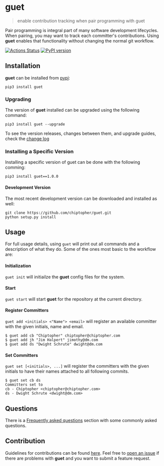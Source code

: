 # guet

> enable contribution tracking when pair programming with guet

Pair programming is integral part of many software development lifecycles. When pairing, you may want to track each committer's contributions. Using **guet** enables that functionality without changing the normal git workflow.

[![Actions Status](https://github.com/chiptopher/guet/workflows/guetci/badge.svg)](https://github.com/chiptopher/guet/workflows/guetci/badge.svg)
[![PyPI version](https://badge.fury.io/py/guet.svg)](https://badge.fury.io/py/guet)

## Installation

**guet** can be installed from [pypi](https://pypi.org/project/guet/):

```
pip3 install guet
```

### Upgrading

The version of **guet** installed can be upgraded using the following command:

```
pip3 install guet --upgrade
```

To see the version releases, changes between them, and upgrade guides, check the [change log](./.github/CHANGELOG.md)

### Installing a Specific Version

Installing a specific version of guet can be done with the following comming:

```
pip3 install guet==1.0.0
```

#### Development Version

The most recent development version can be downloaded and installed as well:

```
git clone https://github.com/chiptopher/guet.git
python setup.py install
```

## Usage

For full usage details, using `guet` will print out all commands and a description of what they do. Some of the ones most basic to the workflow are:

#### Initialization

`guet init` will initiailze the **guet** config files for the system.

#### Start

`guet start` will start **guet** for the repository at the current directory.

#### Register Committers

`guet add <initials> <"Name"> <email>` will register an available committer with the given initials, name and email.

```
$ guet add cb "Chiptopher" chiptopher@chiptopher.com
$ guet add jh "Jim Halpert" jimothy@dm.com
$ guet add ds "Dwight Schrute" dwight@dm.com
```

#### Set Committers

`guet set [<initials>, ...]` will register the committers with the given initials to have their names attached to all
following commits.

```
$ guet set cb ds
Committers set to
cb - Chiptopher <chiptopher@chiptopher.com>
ds - Dwight Schrute <dwight@dm.com>
```

## Questions

There is a [Frequently asked questions](.github/FAQ.md) section with some commonly asked questions.

## Contribution

Guidelines for contributions can be found [here](./.github/CONTRIBUTING.md). Feel free to
[open an issue](https://github.com/chiptopher/guet/issues) if there are problems with **guet** and you want to submit a
feature request.
